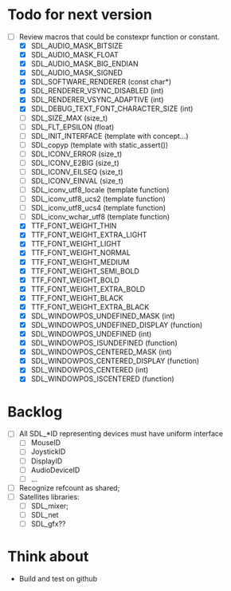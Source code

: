 Todo for next version
====================

- [ ] Review macros that could be constexpr function or constant.
  - [x] SDL_AUDIO_MASK_BITSIZE
  - [x] SDL_AUDIO_MASK_FLOAT
  - [x] SDL_AUDIO_MASK_BIG_ENDIAN
  - [x] SDL_AUDIO_MASK_SIGNED
  - [x] SDL_SOFTWARE_RENDERER (const char*)
  - [x] SDL_RENDERER_VSYNC_DISABLED (int)
  - [x] SDL_RENDERER_VSYNC_ADAPTIVE (int)
  - [x] SDL_DEBUG_TEXT_FONT_CHARACTER_SIZE (int)
  - [ ] SDL_SIZE_MAX (size_t)
  - [ ] SDL_FLT_EPSILON (float)
  - [ ] SDL_INIT_INTERFACE (template with concept...)
  - [ ] SDL_copyp (template with static_assert())
  - [ ] SDL_ICONV_ERROR (size_t)
  - [ ] SDL_ICONV_E2BIG (size_t)
  - [ ] SDL_ICONV_EILSEQ (size_t)
  - [ ] SDL_ICONV_EINVAL (size_t)
  - [ ] SDL_iconv_utf8_locale (template function)
  - [ ] SDL_iconv_utf8_ucs2 (template function)
  - [ ] SDL_iconv_utf8_ucs4 (template function)
  - [ ] SDL_iconv_wchar_utf8 (template function)
  - [x] TTF_FONT_WEIGHT_THIN
  - [x] TTF_FONT_WEIGHT_EXTRA_LIGHT
  - [x] TTF_FONT_WEIGHT_LIGHT
  - [x] TTF_FONT_WEIGHT_NORMAL
  - [x] TTF_FONT_WEIGHT_MEDIUM
  - [x] TTF_FONT_WEIGHT_SEMI_BOLD
  - [x] TTF_FONT_WEIGHT_BOLD
  - [x] TTF_FONT_WEIGHT_EXTRA_BOLD
  - [x] TTF_FONT_WEIGHT_BLACK
  - [x] TTF_FONT_WEIGHT_EXTRA_BLACK
  - [x] SDL_WINDOWPOS_UNDEFINED_MASK (int)
  - [x] SDL_WINDOWPOS_UNDEFINED_DISPLAY (function)
  - [x] SDL_WINDOWPOS_UNDEFINED (int)
  - [x] SDL_WINDOWPOS_ISUNDEFINED (function)
  - [x] SDL_WINDOWPOS_CENTERED_MASK (int)
  - [x] SDL_WINDOWPOS_CENTERED_DISPLAY (function)
  - [x] SDL_WINDOWPOS_CENTERED (int)
  - [x] SDL_WINDOWPOS_ISCENTERED (function)

Backlog
=======

- [ ] All SDL_*ID representing devices must have uniform interface
  - [ ] MouseID
  - [ ] JoystickID
  - [ ] DisplayID
  - [ ] AudioDeviceID
  - [ ] ...
- [ ] Recognize refcount as shared;
- [ ] Satellites libraries:
  - [ ] SDL_mixer;
  - [ ] SDL_net
  - [ ] SDL_gfx??

Think about
===========

- Build and test on github

